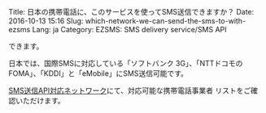 Title: 日本の携帯電話に、このサービスを使ってSMS送信できますか？
Date: 2016-10-13 15:16
Slug: which-network-we-can-send-the-sms-to-with-ezsms
Lang: ja
Category: EZSMS: SMS delivery service/SMS API

できます。

日本では、国際SMSに対応している「ソフトバンク 3G」、「NTTドコモのFOMA」、「KDDI」と「eMobile」にSMS送信可能です。 

[SMS送信API対応ネットワーク](https://www.ezsms.biz/ja/faq/supported-networks/1/)にて、対応可能な携帯電話事業者 リストをご確認いただけます。